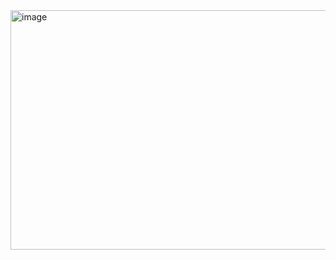


<img width="1500" height="383" alt="image" src="https://github.com/user-attachments/assets/7ae6a0b3-5413-4ba9-ba08-f17a88a42c8b" />

